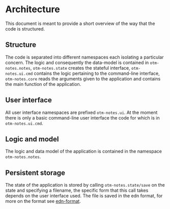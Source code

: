 # Architecture
This document is meant to provide a short overview of the way that the code is structured.

## Structure
The code is separated into different namespaces each isolating a particular concern. The logic and consequently the data-model is contained in `otm-notes.notes`, `otm-notes.state` creates the stateful interface, `otm-notes.ui.cmd` contains the logic pertaining to the command-line interface, `otm-notes.core` reads the arguments given to the application and contains the main function of the application.

## User interface
All user interface namespaces are prefixed `otm-notes.ui`. At the moment there is only a basic command-line user interface the code for which is in `otm-notes.ui.cmd`.

## Logic and model
The logic and data model of the application is contained in the namespace `otm-notes.notes`.

## Persistent storage
The state of the application is stored by calling `otm-notes.state/save` on the state and specifying a filename, the specific form that this call takes depends on the user interface used. The file is saved in the edn format, for more on the format see [edn-format](https://github.com/edn-format/edn).
